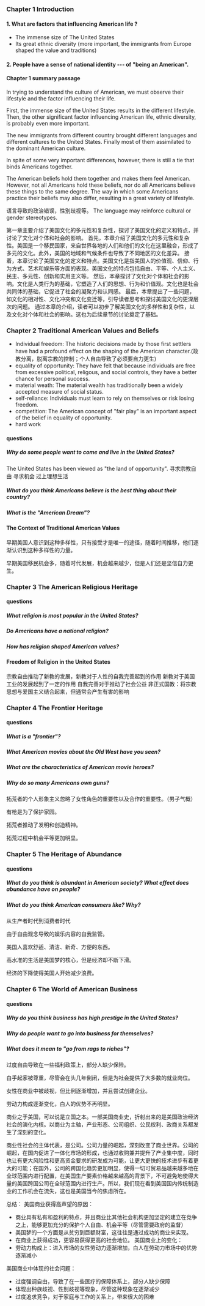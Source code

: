 
### Chapter 1 Introduction

#### 1. What are factors that influencing American life ?

- The immense size of The United States
- Its great ethnic diversity (more important, the immigrants from Europe shaped the value and traditions)

#### 2. People have a sense of national identity --- of "being an American".

#### Chapter 1 summary passage

In trying to understand the culture of American, we must observe their lifestyle and the factor influencing their life.

First, the immense size of the United States results in the different lifestyle. Then, the other significant factor influencing American life, ethnic diversity, is probably even more important. 

The new immigrants from different country brought different languages and different cultures to the United States. Finally most of them assimilated to the dominant American culture.

In spite of some very important differences, however, there is still a tie that binds Americans together.

The American beliefs hold them together and makes them feel American. However, not all Americans hold these beliefs, nor do all Americans believe these things to the same degree. The way in which some Americans practice their beliefs may also differ, resulting in a great variety of lifestyle.

语言导致的政治错误，性别歧视等。
The language may reinforce cultural or gender stereotypes.

第一章主要介绍了美国文化的多元性和复杂性，探讨了美国文化的定义和特点，并讨论了文化对个体和社会的影响。 首先，本章介绍了美国文化的多元性和复杂性。美国是一个移民国家，来自世界各地的人们和他们的文化在这里融合，形成了多元的文化。此外，美国的地域和气候条件也导致了不同地区的文化差异。 接着，本章讨论了美国文化的定义和特点。美国文化是指美国人的价值观、信仰、行为方式、艺术和娱乐等方面的表现。美国文化的特点包括自由、平等、个人主义、民主、多元性、创新和实用主义等。 然后，本章探讨了文化对个体和社会的影响。文化是人类行为的基础，它塑造了人们的思想、行为和价值观。文化也是社会共同体的基础，它促进了社会的凝聚力和认同感。 最后，本章提出了一些问题，如文化的相对性、文化冲突和文化变迁等，引导读者思考和探讨美国文化的更深层次的问题。 通过本章的介绍，读者可以初步了解美国文化的多样性和复杂性，以及文化对个体和社会的影响。这也为后续章节的讨论奠定了基础。

### Chapter 2 Traditional American Values and Beliefs

- Individual freedom: The historic decisions made by those first settlers have had a profound effect on the shaping of the American character.(政教分离，脱离宗教的控制；个人自由导致了必须要自力更生)
- equality of opportunity: They have felt that because individuals are free from excessive political, religous, and social controls, they have a better chance for personal success.
- material weath: The material wealth has traditionally been a widely accepted measure of social status.
- self-reliance: Individuals must learn to rely on themselves or risk losing freedom.
- competition: The American concept of "fair play" is an important aspect of the belief in equality of opportunity.
- hard work

#### questions

##### Why do some people want to come and live in the United States?
The United States has been viewed as "the land of opportunity".
寻求宗教自由
寻求机会
过上理想生活

##### What do you think Americans believe is the best thing about their country?

##### What is the "American Dream"?

#### The Context of Traditional American Values
早期美国人意识到这种多样性，只有接受才是唯一的途径，随着时间推移，他们逐渐认识到这种多样性的力量。

早期美国移民机会多，随着时代发展，机会越来越少，但是人们还是坚信自力更生。


### Chapter 3 The American Religious Heritage

#### questions

##### What religion is most popular in the United States?

##### Do Americans have a national religion?

##### How has religion shaped American values?


#### Freedom of Religion in the United States

宗教自由推动了新教的发展，新教对于人性的自我完善起到的作用
新教对于美国工业的发展起到了一定的作用
自我完善对于推动了社会公益
非正式国教：将宗教思想与爱国主义结合起来，但通常会产生有害的影响


### Chapter 4 The Frontier Heritage

#### questions

##### What is a "frontier"?

##### What American movies about the Old West have you seen?

##### What are the characteristics of American movie heroes?

##### Why do so many Americans own guns?

拓荒者的个人形象主义忽略了女性角色的重要性以及合作的重要性。（男子气概）

有枪是为了保护家园。

拓荒者推动了发明和创造精神。

拓荒过程中机会平等更加明显。

### Chapter 5 The Heritage of Abundance

#### questions

##### What do you think is abundant in American society? What effect does abundance have on people?

##### What do you think American consumers like? Why?

从生产者时代到消费者时代

由于自由观念导致的娱乐内容的自我监管。

美国人喜欢舒适、清洁、新奇、方便的东西。

高水准的生活是美国梦的核心，但是经济却不断下滑。

经济的下降使得美国人开始减少浪费。

### Chapter 6 The World of American Business

#### questions

##### Why do you think business has high prestige in the United States?

##### Why do people want to go into business for themselves?

##### What does it mean to "go from rags to riches"?


过度自由导致在一些福利政策上，部分人缺少保险。

白手起家被尊重，尽管会在头几年倒闭，但是为社会提供了大多数的就业岗位。

女性在商业中被歧视，但比例逐渐增加，并且尝试创建企业。

劳动力构成逐渐变化，白人的优势不再明显。

商业之于美国，可以说是立国之本。一部美国商业史，折射出来的是美国政治经济社会的演化内核。以商业为主轴，产业形态、公司组织、公民权利、政商关系都发生了深刻的变化。

商业性社会的主体代表，是公司。公司力量的崛起，深刻改变了商业世界。公司的崛起，在国内促进了一体化市场的形成，也通过收购兼并提升了产业集中度，同时也让有更大风险性和更高资金要求的研发成为可能，让更大更快的技术进步有着更大的可能；在国外，公司的跨国化趋势更加明显，使得一切可贸易品越来越多地在全球范围内进行配置，在美国生产要素价格越来越高的背景下，不可避免地使得大量的美国跨国公司在全球范围内进行生产。所以，我们现在看到美国国内传统制造业的工作机会在流失，这也是美国当今的焦虑所在。


总结：
美国商业获得高声望的原因：
- 商业具有私有和盈利的特点，并且商业比其他社会机构更加坚定的建立在竞争之上，能够更加充分的保护个人自由、机会平等（尽管需要政府的监督）
- 美国梦的一个方面是从贫穷到巨额财富，这往往是通过成功的商业来实现。
- 在商业上获得成功，更容易获得更高的社会地位。
美国商业上的变化：
- 劳动力构成上：进入市场的女性劳动力逐渐增加，白人在劳动力市场中的优势逐渐减小

美国商业中体现的社会问题：
- 过度强调自由，导致了在一些医疗的保障体系上，部分人缺少保障
- 体现出种族歧视、性别歧视等现象，尽管这种现象在逐渐减少
- 过度追求竞争，对于家庭与工作的关系上，带来很大的困难


